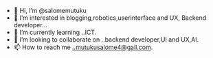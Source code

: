 - 👋 Hi, I’m @salomemutuku
- 👀 I’m interested in blogging,robotics,userinterface and UX, Backend developer...
- 🌱 I’m currently learning ..ICT.
- 💞️ I’m looking to collaborate on ..backend developer,UI and UX,AI.
- 📫 How to reach me ..mutukusalome4@gail.com.

<!---
salomemutuku/salomemutuku is a ✨ special ✨ repository because its `README.md` (this file) appears on your GitHub profile.
You can click the Preview link to take a look at your changes.
--->
